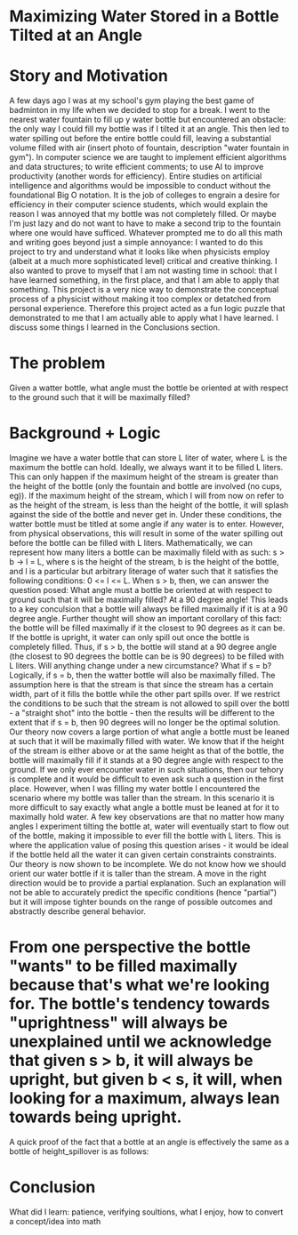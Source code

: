 # Maximizing Water Stored in a Bottle Tilted at an Angle
  
# Story and Motivation

A few days ago I was at my school's gym playing the best game of badminton in my life when we decided to stop for a break. I went to the nearest water fountain to fill up y water bottle but encountered an obstacle: the only way I could fill my bottle was if I tilted it at an angle. This then led to water spilling out before the entire bottle could fill, leaving a substantial volume filled with air (insert photo of fountain, description "water fountain in gym"). In computer science we are taught to implement efficient algorithms and data structures; to write efficient comments; to use AI to improve productivity (another words for efficiency). Entire studies on artificial intelligence and algorithms would be impossible to conduct without the foundational Big O notation. It is the job of colleges to engrain a desire for efficiency in their computer science students, which would explain the reason I was annoyed that my bottle was not completely filled. Or maybe I'm just lazy and do not want to have to make a second trip to the fountain where one would have sufficed. Whatever prompted me to do all this math and writing goes beyond just a simple annoyance: I wanted to do this project to try and understand what it looks like when physicists employ (albeit at a much more sophisticated level) critical and creative thinking. I also wanted to prove to myself that I am not wasting time in school: that I have learned something, in the first place, and that I am able to apply that something. This project is a very nice way to demonstrate the conceptual process of a physicist without making it too complex or detatched from personal experience. Therefore this project acted as a fun logic puzzle that demonstrated to me that I am actually able to apply what I have learned. I discuss some things I learned in the Conclusions section.

# The problem

Given a watter bottle, what angle must the bottle be oriented at with respect to the ground such that it will be maximally filled?

# Background + Logic

  Imagine we have a water bottle that can store L liter of water, where L is the maximum the bottle can hold. Ideally, we always want it to be filled L liters. This can only happen if the maximum height of the stream is greater than the height of the bottle (only the fountain and bottle are involved (no cups, eg)). If the maximum height of the stream, which I will from now on refer to as the height of the stream, is less than the height of the bottle, it will splash against the side of the bottle and never get in. Under these conditions, the watter bottle must be titled at some angle if any water is to enter. However, from physical observations, this will result in some of the water spilling out before the bottle can be filled with L liters. 
  Mathematically, we can represent how many liters a bottle can be maximally fileld with as such: s > b -> l = L, where s is the height of the stream, b is the height of the bottle, and l is a particular but arbitrary literage of water such that it satisfies the following conditions: 0 <= l <= L. When s > b, then, we can answer the question posed: What angle must a bottle be oriented at with respect to ground such that it will be maximally filled? At a 90 degree angle! This leads to a key conculsion that a bottle will always be filled maximally if it is at a 90 degree angle. Further thought will show an important corollary of this fact: the bottle will be filled maximally if it the closest to 90 degrees as it can be. If the bottle is upright, it water can only spill out once the bottle is completely filled. Thus, if s > b, the bottle will stand at a 90 degree angle (the closest to 90 degrees the bottle can be is 90 degrees) to be filled with L liters.
  Will anything change under a new circumstance? What if s = b? Logically, if s = b, then the watter bottle will also be maximally filled. The assumption here is that the stream is that since the stream has a certain width, part of it fills the bottle while the other part spills over. If we restrict the conditions to be such that the stream is not allowed to spill over the bottl - a "straight shot" into the bottle - then the results will be different to the extent that if s = b, then 90 degrees will no longer be the optimal solution.
  Our theory now covers a large portion of what angle a bottle must be leaned at such that it will be maximally filled with water. We know that if the height of the stream is either above or at the same height as that of the bottle, the bottle will maximally fill if it stands at a 90 degree angle with respect to the ground. If we only ever encounter water in such situations, then our tehory is complete and it would be difficult to even ask such a question in the first place. However, when I was filling my water bottle I encountered the scenario where my bottle was taller than the stream. In this scenario it is more difficult to say exactly what angle a bottle must be leaned at for it to maximally hold water. A few key observations are that no matter how many angles I experiment tilting the bottle at, water will eventually start to flow out of the bottle, making it impossible to ever fill the bottle with L liters. This is where the application value of posing this question arises - it would be ideal if the bottle held all the water it can given certain constraints constraints.
  Our theory is now shown to be incomplete. We do not know how we should orient our water bottle if it is taller than the stream. A move in the right direction would be to provide a partial explanation. Such an explanation will not be able to accurately predict the specific conditions (hence "partial") but it will impose tighter bounds on the range of possible outcomes and abstractly describe general behavior.

# From one perspective the bottle "wants" to be filled maximally because that's what we're looking for. The bottle's tendency towards "uprightness" will always be unexplained until we acknowledge that given s > b, it will always be upright, but given b < s, it will, when looking for a maximum, always lean towards being upright.

A quick proof of the fact that a bottle at an angle is effectively the same as a bottle of height_spillover is as follows:


# Conclusion

What did I learn: patience, verifying soultions, what I enjoy, how to convert a concept/idea into math
